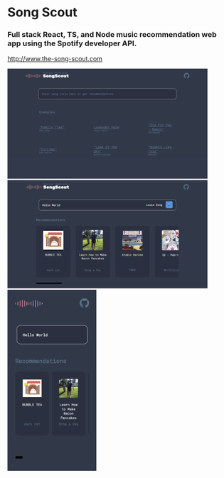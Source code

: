 # Song Scout
### Full stack React, TS, and Node music recommendation web app using the Spotify developer API.

http://www.the-song-scout.com


<img src="./readme_imgs/Screenshot%202023-06-16%20at%2013.09.37.png" width=450>

<img src="./readme_imgs/Screenshot%202023-06-16%20at%2013.00.35.png" width="450">

<img src="./readme_imgs/Screenshot%202023-06-16%20at%2013.00.53.png" width=200>